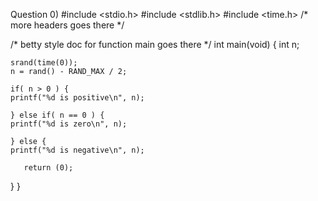 Question 0)
#include <stdio.h>
#include <stdlib.h>
#include <time.h>
/* more headers goes there */

/* betty style doc for function main goes there */
int main(void)
{
    int n;
    
    srand(time(0));
    n = rand() - RAND_MAX / 2;
		 
    if( n > 0 ) {
    printf("%d is positive\n", n);
    
    } else if( n == 0 ) {
    printf("%d is zero\n", n);
    
    } else {
    printf("%d is negative\n", n);
    
       return (0);
}
}